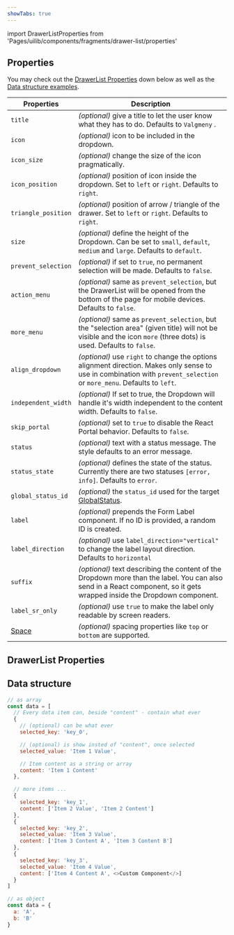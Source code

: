 ```yaml
---
showTabs: true
---
```


import DrawerListProperties from 'Pages/uilib/components/fragments/drawer-list/properties'

## Properties

You may check out the [DrawerList Properties](#drawerlist-properties) down below as well as the [Data structure examples](#data-structure).

| Properties                                  | Description                                                                                                                                                             |
| ------------------------------------------- | ----------------------------------------------------------------------------------------------------------------------------------------------------------------------- |
| `title`                                     | _(optional)_ give a title to let the user know what they has to do. Defaults to `Valgmeny` .                                                                            |
| `icon`                                      | _(optional)_ icon to be included in the dropdown.                                                                                                                       |
| `icon_size`                                 | _(optional)_ change the size of the icon pragmatically.                                                                                                                 |
| `icon_position`                             | _(optional)_ position of icon inside the dropdown. Set to `left` or `right`. Defaults to `right`.                                                                       |
| `triangle_position`                         | _(optional)_ position of arrow / triangle of the drawer. Set to `left` or `right`. Defaults to `right`.                                                                 |
| `size`                                      | _(optional)_ define the height of the Dropdown. Can be set to `small`, `default`, `medium` and `large`. Defaults to `default`.                                          |
| `prevent_selection`                         | _(optional)_ if set to `true`, no permanent selection will be made. Defaults to `false`.                                                                                |
| `action_menu`                               | _(optional)_ same as `prevent_selection`, but the DrawerList will be opened from the bottom of the page for mobile devices. Defaults to `false`.                        |
| `more_menu`                                 | _(optional)_ same as `prevent_selection`, but the "selection area" (given title) will not be visible and the icon `more` (three dots) is used. Defaults to `false`.     |
| `align_dropdown`                            | _(optional)_ use `right` to change the options alignment direction. Makes only sense to use in combination with `prevent_selection` or `more_menu`. Defaults to `left`. |
| `independent_width`                         | _(optional)_ If set to true, the Dropdown will handle it's width independent to the content width. Defaults to `false`.                                                 |
| `skip_portal`                               | _(optional)_ set to `true` to disable the React Portal behavior. Defaults to `false`.                                                                                   |
| `status`                                    | _(optional)_ text with a status message. The style defaults to an error message.                                                                                        |
| `status_state`                              | _(optional)_ defines the state of the status. Currently there are two statuses `[error, info]`. Defaults to `error`.                                                    |
| `global_status_id`                          | _(optional)_ the `status_id` used for the target [GlobalStatus](/uilib/components/global-status).                                                                       |
| `label`                                     | _(optional)_ prepends the Form Label component. If no ID is provided, a random ID is created.                                                                           |
| `label_direction`                           | _(optional)_ use `label_direction="vertical"` to change the label layout direction. Defaults to `horizontal`                                                            |
| `suffix`                                    | _(optional)_ text describing the content of the Dropdown more than the label. You can also send in a React component, so it gets wrapped inside the Dropdown component. |
| `label_sr_only`                             | _(optional)_ use `true` to make the label only readable by screen readers.                                                                                              |
| [Space](/uilib/components/space/properties) | _(optional)_ spacing properties like `top` or `bottom` are supported.                                                                                                   |

## DrawerList Properties

<DrawerListProperties />

## Data structure

```js
// as array
const data = [
  // Every data item can, beside "content" - contain what ever
  {
    // (optional) can be what ever
    selected_key: 'key_0',

    // (optional) is show insted of "content", once selected
    selected_value: 'Item 1 Value',

    // Item content as a string or array
    content: 'Item 1 Content'
  },

  // more items ...
  {
    selected_key: 'key_1',
    content: ['Item 2 Value', 'Item 2 Content']
  },
  {
    selected_key: 'key_2',
    selected_value: 'Item 3 Value',
    content: ['Item 3 Content A', 'Item 3 Content B']
  },
  {
    selected_key: 'key_3',
    selected_value: 'Item 4 Value',
    content: ['Item 4 Content A', <>Custom Component</>]
  }
]

// as object
const data = {
  a: 'A',
  b: 'B'
}
```
